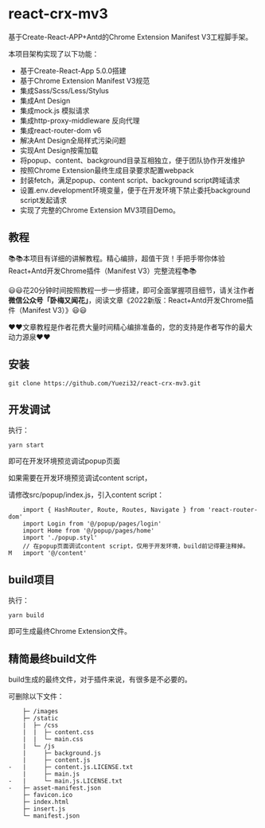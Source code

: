 # react-crx-mv3

基于Create-React-APP+Antd的Chrome Extension Manifest V3工程脚手架。

本项目架构实现了以下功能：

- 基于Create-React-App 5.0.0搭建
- 基于Chrome Extension Manifest V3规范
- 集成Sass/Scss/Less/Stylus
- 集成Ant Design
- 集成mock.js 模拟请求
- 集成http-proxy-middleware 反向代理
- 集成react-router-dom v6
- 解决Ant Design全局样式污染问题
- 实现Ant Design按需加载
- 将popup、content、background目录互相独立，便于团队协作开发维护
- 按照Chrome Extension最终生成目录要求配置webpack
- 封装fetch，满足popup、content script、background script跨域请求
- 设置.env.development环境变量，便于在开发环境下禁止委托background script发起请求
- 实现了完整的Chrome Extension MV3项目Demo。

## 教程

📚📚本项目有详细的讲解教程。精心编排，超值干货！手把手带你体验React+Antd开发Chrome插件（Manifest V3）完整流程📚📚

😃😃花20分钟时间按照教程一步一步搭建，即可全面掌握项目细节，请关注作者**微信公众号「卧梅又闻花」**，阅读文章《2022新版：React+Antd开发Chrome插件（Manifest V3）》😃😃

❤️❤️文章教程是作者花费大量时间精心编排准备的，您的支持是作者写作的最大动力源泉❤️❤️

## 安装
```
git clone https://github.com/Yuezi32/react-crx-mv3.git
```

## 开发调试

执行：
```
yarn start
```

即可在开发环境预览调试popup页面

如果需要在开发环境预览调试content script，

请修改src/popup/index.js，引入content script：
```
    import { HashRouter, Route, Routes, Navigate } from 'react-router-dom'
    import Login from '@/popup/pages/login'
    import Home from '@/popup/pages/home'
    import './popup.styl'
    // 在popup页面调试content script，仅用于开发环境，build前记得要注释掉。
M   import '@/content'
```

## build项目

执行：
```
yarn build
```
即可生成最终Chrome Extension文件。

## 精简最终build文件

build生成的最终文件，对于插件来说，有很多是不必要的。

可删除以下文件：
```
    ├─ /images
    ├─ /static
    |  ├─ /css
    |  |  ├─ content.css
    |  |  └─ main.css
    |  └─ /js
    |     ├─ background.js
    |     ├─ content.js
-   |     ├─ content.js.LICENSE.txt
    |     ├─ main.js
-   |     └─ main.js.LICENSE.txt
-   ├─ asset-manifest.json
    ├─ favicon.ico
    ├─ index.html
    ├─ insert.js
    └─ manifest.json
```
